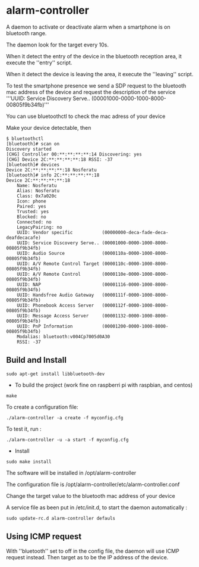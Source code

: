 # alarm-controller
A daemon to activate or deactivate alarm when a smartphone is on bluetooth range. 

The daemon look for the target every 10s.

When it detect the entry of the device in the bluetooth reception area, it execute the ''entry'' script.

When it detect the device is leaving the area, it execute the ''leaving'' script.

To test the smartphone presence we send a SDP request to the bluetooth mac address of the device and request the description of the service '''UUID: Service Discovery Serve.. (00001000-0000-1000-8000-00805f9b34fb)'''

You can use bluetoothctl to check the mac adress of your device

Make your device detectable, then

```
$ bluetoothctl
[bluetooth]# scan on
Discovery started
[CHG] Controller 00:**:**:**:**:14 Discovering: yes
[CHG] Device 2C:**:**:**:**:18 RSSI: -37
[bluetooth]# devices
Device 2C:**:**:**:**:18 Nosferatu
[bluetooth]# info 2C:**:**:**:**:18
Device 2C:**:**:**:**:18
	Name: Nosferatu
	Alias: Nosferatu
	Class: 0x7a020c
	Icon: phone
	Paired: yes
	Trusted: yes
	Blocked: no
	Connected: no
	LegacyPairing: no
	UUID: Vendor specific           (00000000-deca-fade-deca-deafdecacafe)
	UUID: Service Discovery Serve.. (00001000-0000-1000-8000-00805f9b34fb)
	UUID: Audio Source              (0000110a-0000-1000-8000-00805f9b34fb)
	UUID: A/V Remote Control Target (0000110c-0000-1000-8000-00805f9b34fb)
	UUID: A/V Remote Control        (0000110e-0000-1000-8000-00805f9b34fb)
	UUID: NAP                       (00001116-0000-1000-8000-00805f9b34fb)
	UUID: Handsfree Audio Gateway   (0000111f-0000-1000-8000-00805f9b34fb)
	UUID: Phonebook Access Server   (0000112f-0000-1000-8000-00805f9b34fb)
	UUID: Message Access Server     (00001132-0000-1000-8000-00805f9b34fb)
	UUID: PnP Information           (00001200-0000-1000-8000-00805f9b34fb)
	Modalias: bluetooth:v004Cp7005d0A30
	RSSI: -37
```

## Build and Install

```
sudo apt-get install libbluetooth-dev
```

* To build the project (work fine on raspberri pi with raspbian, and centos)

```
make
```

To create a configuration file:
```
./alarm-controller -a create -f myconfig.cfg
```

To test it, run :
```
./alarm-controller -u -a start -f myconfig.cfg
```

* Install
```
sudo make install
```

The software will be installed in /opt/alarm-controller

The configuration file is /opt/alarm-controller/etc/alarm-controller.conf

Change the target value to the bluetooth mac address of your device


A service file as been put in /etc/init.d, to start the daemon automatically :
```
sudo update-rc.d alarm-controller defauls
```

## Using ICMP request

With ''bluetooth'' set to off in the config file, the daemon will use ICMP request instead. Then target as to be the IP address of the device.